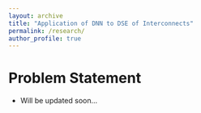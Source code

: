 ```yaml
---
layout: archive
title: "Application of DNN to DSE of Interconnects"
permalink: /research/
author_profile: true
---
```


Problem Statement
======
* Will be updated soon...
